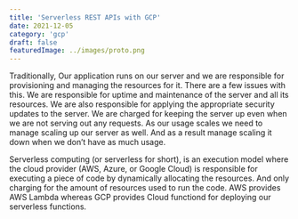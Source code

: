 ```yaml
---
title: 'Serverless REST APIs with GCP'
date: 2021-12-05
category: 'gcp'
draft: false
featuredImage: ../images/proto.png
---
```


Traditionally, Our application runs on our server and we are responsible for provisioning and managing the resources for it. There are a few issues with this. We are responsible for uptime and maintenance of the server and all its resources. We are also responsible for applying the appropriate security updates to the server. We are charged for keeping the server up even when we are not serving out any requests. As our usage scales we need to manage scaling up our server as well. And as a result manage scaling it down when we don’t have as much usage.

Serverless computing (or serverless for short), is an execution model where the cloud provider (AWS, Azure, or Google Cloud) is responsible for executing a piece of code by dynamically allocating the resources. And only charging for the amount of resources used to run the code. AWS provides AWS Lambda whereas GCP provides Cloud functiond for deploying our serverless functions.


